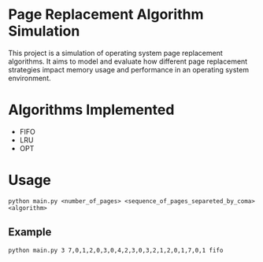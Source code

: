 # Page Replacement Algorithm Simulation

This project is a simulation of operating system page replacement algorithms. It aims to model and evaluate how different page replacement strategies impact memory usage and performance in an operating system environment.

# Algorithms Implemented

- FIFO
- LRU
- OPT

# Usage

`python main.py <number_of_pages> <sequence_of_pages_separeted_by_coma> <algorithm>`

## Example

`python main.py 3 7,0,1,2,0,3,0,4,2,3,0,3,2,1,2,0,1,7,0,1 fifo`